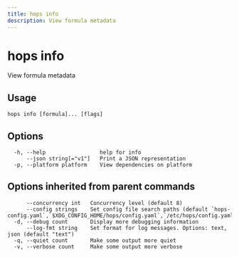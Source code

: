 ```yaml
---
title: hops info
description: View formula metadata
---
```


<!--
This documentation is auto generated by a script.
Please do not edit this file directly.
-->

<!-- markdownlint-disable-next-line single-title -->
# hops info

View formula metadata

## Usage

```plaintext
hops info [formula]... [flags]
```

## Options

```plaintext
  -h, --help                 help for info
      --json string[="v1"]   Print a JSON representation
  -p, --platform platform    View dependencies on platform
```

## Options inherited from parent commands

```plaintext
      --concurrency int   Concurrency level (default 8)
      --config strings    Set config file search paths (default `hops-config.yaml`,`$XDG_CONFIG_HOME/hops/config.yaml`,`/etc/hops/config.yaml`)
  -d, --debug count       Display more debugging information
      --log-fmt string    Set format for log messages. Options: text, json (default "text")
  -q, --quiet count       Make some output more quiet
  -v, --verbose count     Make some output more verbose
```
